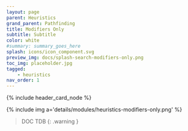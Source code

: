 ```yaml
---
layout: page
parent: Heuristics
grand_parent: Pathfinding
title: Modifiers Only
subtitle: Subtitle
color: white
#summary: summary_goes_here
splash: icons/icon_component.svg
preview_img: docs/splash-search-modifiers-only.png
toc_img: placeholder.jpg
tagged: 
    - heuristics
nav_order: 1
---
```


{% include header_card_node %}

{% include img a='details/modules/heuristics-modifiers-only.png' %} 

> DOC TDB
{: .warning }

